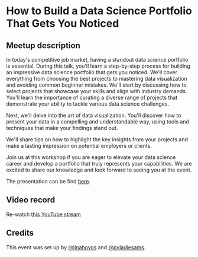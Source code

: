 # How to Build a Data Science Portfolio That Gets You Noticed

## Meetup description
In today's competitive job market, having a standout data science portfolio is essential. During this talk, you'll learn a step-by-step process for building an impressive data science portfolio that gets you noticed. We'll cover everything from choosing the best projects to mastering data visualization and avoiding common beginner mistakes.
We'll start by discussing how to select projects that showcase your skills and align with industry demands. You'll learn the importance of curating a diverse range of projects that demonstrate your ability to tackle various data science challenges.

Next, we'll delve into the art of data visualization. You'll discover how to present your data in a compelling and understandable way, using tools and techniques that make your findings stand out.

We'll share tips on how to highlight the key insights from your projects and make a lasting impression on potential employers or clients.

Join us at this workshop if you are eager to elevate your data science career and develop a portfolio that truly represents your capabilities. We are excited to share our knowledge and look forward to seeing you at the event.

The presentation can be find [here](./presentations/Lina%20Hoyos_Data%20Science%20Portfolios.pdf).

## Video record
Re-watch [this YouTube stream](https://youtube.com/live/iM_nKu8AdiA?feature=share)

## Credits
This event was set up by [@linahoyos](https://github.com/Linamaho) and [@pyladiesams](https://github.com/pyladiesams).
